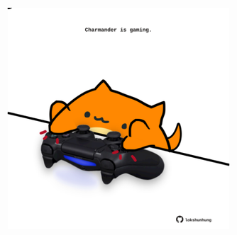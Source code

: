 <!-- built at 17/06/2024, 11:00:52 UTC -->
<p align="center">
  <img width="500" height="500" src="./ReadmeImage.svg">
</p>
